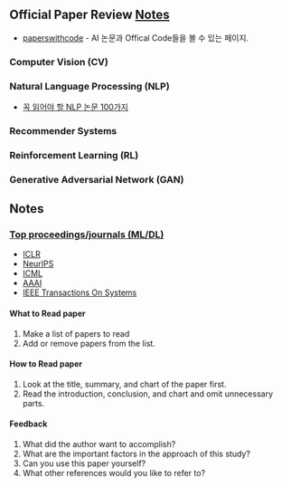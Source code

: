 ## Official Paper Review [Notes](#notes)
- [paperswithcode](https://paperswithcode.com/methods) - AI 논문과 Offical Code들을 볼 수 있는 페이지.

### Computer Vision (CV)

### Natural Language Processing (NLP)
- [꼭 읽어야 할 NLP 논문 100가지](https://github.com/mhagiwara/100-nlp-papers)
### Recommender Systems

### Reinforcement Learning (RL)

### Generative Adversarial Network (GAN)


## Notes
### [Top proceedings/journals (ML/DL)](https://scholar.google.com.sg/citations?view_op=top_venues&hl=en&vq=eng_artificialintelligence)
- [ICLR](https://iclr.cc/) 
- [NeurIPS](https://nips.cc/)  
- [ICML](https://icml.cc/)
- [AAAI](https://www.aaai.org/)
- [IEEE Transactions On Systems](https://ieeexplore.ieee.org/xpl/RecentIssue.jsp?punumber=3477)

#### What to Read paper
1. Make a list of papers to read
2. Add or remove papers from the list.

#### How to Read paper
1. Look at the title, summary, and chart of the paper first.
2. Read the introduction, conclusion, and chart and omit unnecessary parts.

#### Feedback
1. What did the author want to accomplish?
2. What are the important factors in the approach of this study?
3. Can you use this paper yourself? 
4. What other references would you like to refer to?